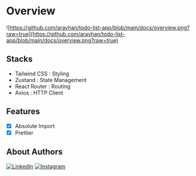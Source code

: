 # Overview

![https://github.com/arayhan/todo-list-app/blob/main/docs/overview.png?raw=true](https://github.com/arayhan/todo-list-app/blob/main/docs/overview.png?raw=true)

## Stacks

- Tailwind CSS : Styling
- Zustand : State Management
- React Router : Routing
- Axios : HTTP Client

## Features

- [x] Absolute Import
- [x] Prettier

## About Authors

[![LinkedIn](https://github.com/shikhar1020jais1/Git-Social/blob/master/Icons/LinkedIn.png?raw=true(LinkedIn))][1] [![Instagram](https://github.com/shikhar1020jais1/Git-Social/blob/master/Icons/Instagram.png?raw=true(Instagram))][2]

[1]: https://www.linkedin.com/in/arayhan/
[2]: https://www.instagram.com/arayhan_/
